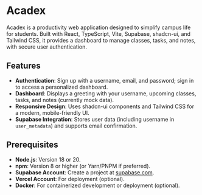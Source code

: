 # Acadex

Acadex is a productivity web application designed to simplify campus life for students. Built with React, TypeScript, Vite, Supabase, shadcn-ui, and Tailwind CSS, it provides a dashboard to manage classes, tasks, and notes, with secure user authentication.

## Features
- **Authentication**: Sign up with a username, email, and password; sign in to access a personalized dashboard.
- **Dashboard**: Displays a greeting with your username, upcoming classes, tasks, and notes (currently mock data).
- **Responsive Design**: Uses shadcn-ui components and Tailwind CSS for a modern, mobile-friendly UI.
- **Supabase Integration**: Stores user data (including username in `user_metadata`) and supports email confirmation.

## Prerequisites
- **Node.js**: Version 18 or 20.
- **npm**: Version 8 or higher (or Yarn/PNPM if preferred).
- **Supabase Account**: Create a project at [supabase.com](https://supabase.com).
- **Vercel Account**: For deployment (optional).
- **Docker**: For containerized development or deployment (optional).